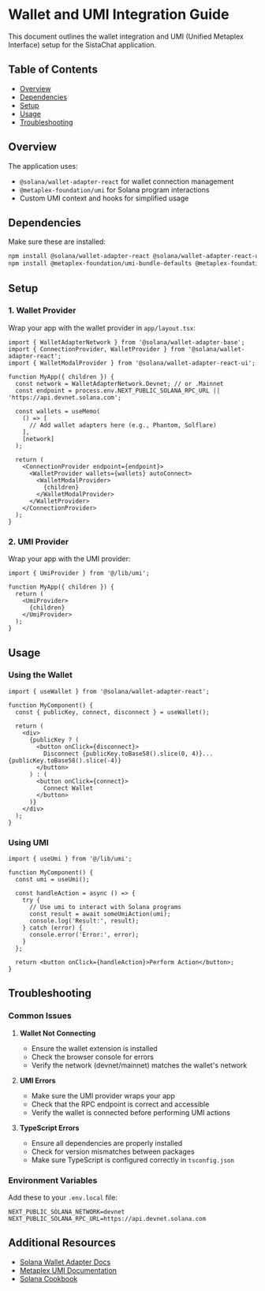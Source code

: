 # Wallet and UMI Integration Guide

This document outlines the wallet integration and UMI (Unified Metaplex Interface) setup for the SistaChat application.

## Table of Contents
- [Overview](#overview)
- [Dependencies](#dependencies)
- [Setup](#setup)
- [Usage](#usage)
- [Troubleshooting](#troubleshooting)

## Overview

The application uses:
- `@solana/wallet-adapter-react` for wallet connection management
- `@metaplex-foundation/umi` for Solana program interactions
- Custom UMI context and hooks for simplified usage

## Dependencies

Make sure these are installed:

```bash
npm install @solana/wallet-adapter-react @solana/wallet-adapter-react-ui @solana/wallet-adapter-wallets @solana/web3.js
npm install @metaplex-foundation/umi-bundle-defaults @metaplex-foundation/mpl-token-metadata @metaplex-foundation/umi-signer-wallet-adapters
```

## Setup

### 1. Wallet Provider

Wrap your app with the wallet provider in `app/layout.tsx`:

```tsx
import { WalletAdapterNetwork } from '@solana/wallet-adapter-base';
import { ConnectionProvider, WalletProvider } from '@solana/wallet-adapter-react';
import { WalletModalProvider } from '@solana/wallet-adapter-react-ui';

function MyApp({ children }) {
  const network = WalletAdapterNetwork.Devnet; // or .Mainnet
  const endpoint = process.env.NEXT_PUBLIC_SOLANA_RPC_URL || 'https://api.devnet.solana.com';
  
  const wallets = useMemo(
    () => [
      // Add wallet adapters here (e.g., Phantom, Solflare)
    ],
    [network]
  );

  return (
    <ConnectionProvider endpoint={endpoint}>
      <WalletProvider wallets={wallets} autoConnect>
        <WalletModalProvider>
          {children}
        </WalletModalProvider>
      </WalletProvider>
    </ConnectionProvider>
  );
}
```

### 2. UMI Provider

Wrap your app with the UMI provider:

```tsx
import { UmiProvider } from '@/lib/umi';

function MyApp({ children }) {
  return (
    <UmiProvider>
      {children}
    </UmiProvider>
  );
}
```

## Usage

### Using the Wallet

```tsx
import { useWallet } from '@solana/wallet-adapter-react';

function MyComponent() {
  const { publicKey, connect, disconnect } = useWallet();
  
  return (
    <div>
      {publicKey ? (
        <button onClick={disconnect}>
          Disconnect {publicKey.toBase58().slice(0, 4)}...{publicKey.toBase58().slice(-4)}
        </button>
      ) : (
        <button onClick={connect}>
          Connect Wallet
        </button>
      )}
    </div>
  );
}
```

### Using UMI

```tsx
import { useUmi } from '@/lib/umi';

function MyComponent() {
  const umi = useUmi();
  
  const handleAction = async () => {
    try {
      // Use umi to interact with Solana programs
      const result = await someUmiAction(umi);
      console.log('Result:', result);
    } catch (error) {
      console.error('Error:', error);
    }
  };
  
  return <button onClick={handleAction}>Perform Action</button>;
}
```

## Troubleshooting

### Common Issues

1. **Wallet Not Connecting**
   - Ensure the wallet extension is installed
   - Check the browser console for errors
   - Verify the network (devnet/mainnet) matches the wallet's network

2. **UMI Errors**
   - Make sure the UMI provider wraps your app
   - Check that the RPC endpoint is correct and accessible
   - Verify the wallet is connected before performing UMI actions

3. **TypeScript Errors**
   - Ensure all dependencies are properly installed
   - Check for version mismatches between packages
   - Make sure TypeScript is configured correctly in `tsconfig.json`

### Environment Variables

Add these to your `.env.local` file:

```
NEXT_PUBLIC_SOLANA_NETWORK=devnet
NEXT_PUBLIC_SOLANA_RPC_URL=https://api.devnet.solana.com
```

## Additional Resources

- [Solana Wallet Adapter Docs](https://github.com/solana-labs/wallet-adapter)
- [Metaplex UMI Documentation](https://github.com/metaplex-foundation/umi)
- [Solana Cookbook](https://solanacookbook.com/)
